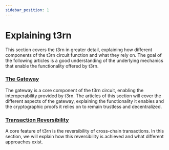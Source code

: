 ```yaml
---
sidebar_position: 1
---
```


# Explaining t3rn

This section covers the t3rn in greater detail, explaining how different components of the t3rn circuit function and what they rely on. The goal of the following articles is a good understanding of the underlying mechanics that enable the functionality offered by t3rn.

### [The Gateway](gateway/types.md)

The gateway is a core component of the t3rn circuit, enabling the interoperability provided by t3rn. The articles of this section will cover the different aspects of the gateway, explaining the functionality it enables and the cryptographic proofs it relies on to remain trustless and decentralized.



### [Transaction Reversibility](category/reversibility)

A core feature of t3rn is the reversibility of cross-chain transactions. In this section, we will explain how this reversibility is achieved and what different approaches exist.
